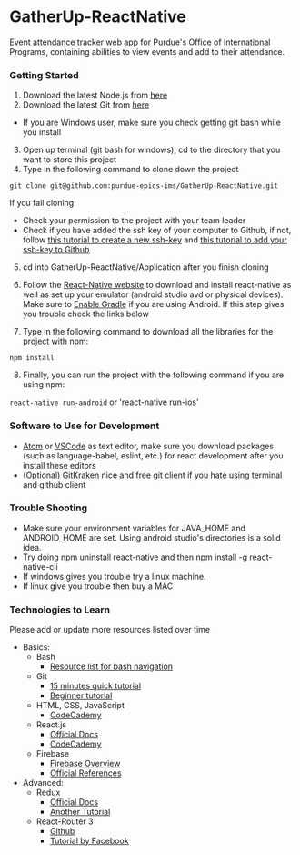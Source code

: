 # GatherUp-ReactNative
Event attendance tracker web app for Purdue's Office of International Programs, containing abilities to view events and add to their attendance.

### Getting Started
1. Download the latest Node.js from [here](https://nodejs.org/en/)
2. Download the latest Git from [here](https://git-scm.com/downloads)
  - If you are Windows user, make sure you check getting git bash while you install
3. Open up terminal (git bash for windows), cd to the directory that you want to store this project
4. Type in the following command to clone down the project

 `git clone git@github.com:purdue-epics-ims/GatherUp-ReactNative.git`

 If you fail cloning:
  - Check your permission to the project with your team leader
  - Check if you have added the ssh key of your computer to Github, if not, follow [this tutorial to create a new ssh-key](https://help.github.com/articles/generating-a-new-ssh-key-and-adding-it-to-the-ssh-agent/) and [this tutorial to add your ssh-key to Github ](https://help.github.com/articles/adding-a-new-ssh-key-to-your-github-account/)

5. cd into GatherUp-ReactNative/Application after you finish cloning
6. Follow the [React-Native website](https://facebook.github.io/react-native/docs/getting-started.html) to download and install react-native as well as set up your emulator (android studio avd or physical devices). Make sure to [Enable Gradle](https://docs.gradle.org/2.9/userguide/gradle_daemon.html) if you are using Android. If this step gives you trouble check the links below

7. Type in the following command to download all the libraries for the project with npm:

  `npm install`

8. Finally, you can run the project with the following command if you are using npm:

  `react-native run-android`
              or
  'react-native run-ios'

### Software to Use for Development

- [Atom](https://atom.io/) or [VSCode](https://code.visualstudio.com/) as text editor, make sure you download packages (such as language-babel, eslint, etc.) for react development after you install these editors
- (Optional) [GitKraken](https://www.gitkraken.com/) nice and free git client if you hate using terminal and github client

### Trouble Shooting ###
- Make sure your environment variables for JAVA_HOME and ANDROID_HOME are set. Using android studio's directories is a solid idea.
- Try doing npm uninstall react-native and then npm install -g react-native-cli
- If windows gives you trouble try a linux machine.
- If linux give you trouble then buy a MAC

### Technologies to Learn
Please add or update more resources listed over time

- Basics:
  - Bash 
    - [Resource list for bash navigation](https://whatbox.ca/wiki/Bash_Shell_Commands)
  - Git
    - [15 minutes quick tutorial](https://try.github.io/levels/1/challenges/1)
    - [Beginner tutorial](http://product.hubspot.com/blog/git-and-github-tutorial-for-beginners)
  - HTML, CSS, JavaScript
    - [CodeCademy](https://www.codecademy.com/catalog/language/javascript)
  - React.js
    - [Official Docs](https://reactjs.org/)
    - [CodeCademy](https://www.codecademy.com/catalog/language/javascript)
  - Firebase
    - [Firebase Overview](https://firebase.google.com/docs/)
    - [Official References](https://firebase.google.com/docs/reference/js/)
- Advanced:
  - Redux
    - [Official Docs](http://redux.js.org/docs)
    - [Another Tutorial](https://github.com/happypoulp/redux-tutorial/blob/master/00_introduction.js)
  - React-Router 3
    - [Github](https://github.com/ReactTraining/react-router/tree/master/packages/react-router)
    - [Tutorial by Facebook](https://github.com/reactjs/react-router-tutorial)
